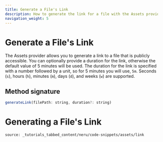 ```yaml
---
title: Generate a File's Link
description: How to generate the link for a file with the Assets provider
navigation_weight: 5
---
```


# Generate a File's Link

The Assets provider allows you to generate a link to a file that is publicly accessible. You can optionally provide a duration for the link, otherwise the default value of 5 minutes will be used. The duration for the link is specified with a number followed by a unit, so for 5 minutes you will use, `5m`. Seconds (`s`), hours (`h`), minutes (`m`), days (`d`), and weeks (`w`) are supported.

## Method signature

```javascript
generateLink(filePath: string, duration?: string)
```

# Generating a File's Link

```tabbed_content
source: _tutorials_tabbed_content/neru/code-snippets/assets/link
```
